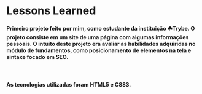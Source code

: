 # Lessons Learned

#### Primeiro projeto feito por mim, como estudante da instituição ☘️Trybe. O projeto consiste em um site de uma página com algumas informações pessoais. O intuito deste projeto era avaliar as habilidades adquiridas no módulo de fundamentos, como posicionamento de elementos na tela e sintaxe focado em SEO.
<br>

#### As tecnologias utilizadas foram HTML5 e CSS3.